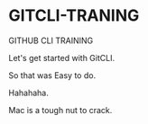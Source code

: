 # GITCLI-TRANING
GITHUB CLI TRAINING

Let's get started with GitCLI.

So that was Easy to do.

Hahahaha.


Mac is a tough nut to crack.